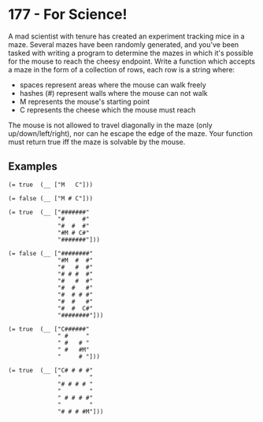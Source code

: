 # 177 - For Science!

A mad scientist with tenure has created an experiment tracking mice in a maze. Several mazes have been randomly generated, and you've been tasked with writing a program to determine the mazes in which it's possible for the mouse to reach the cheesy endpoint. Write a function which accepts a maze in the form of a collection of rows, each row is a string where:

- spaces represent areas where the mouse can walk freely
- hashes (#) represent walls where the mouse can not walk
- M represents the mouse's starting point
- C represents the cheese which the mouse must reach

The mouse is not allowed to travel diagonally in the maze (only up/down/left/right), nor can he escape the edge of the maze. Your function must return true iff the maze is solvable by the mouse.


## Examples

    (= true  (__ ["M   C"]))

    (= false (__ ["M # C"]))

    (= true  (__ ["#######"
                  "#     #"
                  "#  #  #"
                  "#M # C#"
                  "#######"]))

    (= false (__ ["########"
                  "#M  #  #"
                  "#   #  #"
                  "# # #  #"
                  "#   #  #"
                  "#  #   #"
                  "#  # # #"
                  "#  #   #"
                  "#  #  C#"
                  "########"]))

    (= true  (__ ["C######"
                  " #     "
                  " #   # "
                  " #   #M"
                  "     # "]))

    (= true  (__ ["C# # # #"
                  "        "
                  "# # # # "
                  "        "
                  " # # # #"
                  "        "
                  "# # # #M"]))
